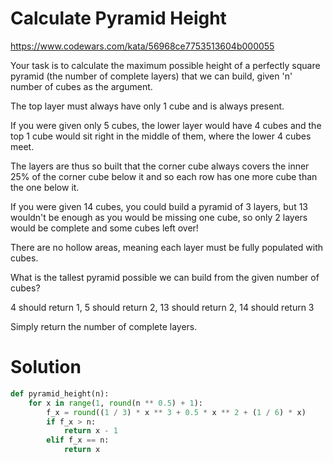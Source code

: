 # Calculate Pyramid Height

https://www.codewars.com/kata/56968ce7753513604b000055

Your task is to calculate the maximum possible height of a perfectly square pyramid (the number of complete layers) that
we can build, given 'n' number of cubes as the argument.

The top layer must always have only 1 cube and is always present.

If you were given only 5 cubes, the lower layer would have 4 cubes and the top 1 cube would sit right in the middle of
them, where the lower 4 cubes meet.

The layers are thus so built that the corner cube always covers the inner 25% of the corner cube below it and so each
row has one more cube than the one below it.

If you were given 14 cubes, you could build a pyramid of 3 layers, but 13 wouldn't be enough as you would be missing one
cube, so only 2 layers would be complete and some cubes left over!

There are no hollow areas, meaning each layer must be fully populated with cubes.

What is the tallest pyramid possible we can build from the given number of cubes?

4 should return 1, 5 should return 2, 13 should return 2, 14 should return 3

Simply return the number of complete layers.

# Solution

```python
def pyramid_height(n):
    for x in range(1, round(n ** 0.5) + 1):
        f_x = round((1 / 3) * x ** 3 + 0.5 * x ** 2 + (1 / 6) * x)
        if f_x > n:
            return x - 1
        elif f_x == n:
            return x
```